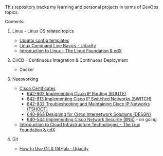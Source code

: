 This repository tracks my learning and personal projects in terms of DevOps topics.

Contents:
1. Linux - Linux OS related topics
    + [Ubuntu config templates](./Linux/Ubuntu_config)
    + [Linux Command Line Basics - Udacity](./Linux/CLI-Udacity)
    + [Introduction to Linux - The Linux Foundation & edX](./Linux/Linux-LFS101x.edX)

2. CI/CD - Continuous Integration & Continuous Deployment
    + Docker

4. Neetworking
    + [Cisco Certificates](./Networking/CiscoCert)
        - [642-902 Implementing Cisco IP Routing (ROUTE)](./Networking/CiscoCert/642-902.ROUTE/)
        - [642-813 Implementing Cisco IP Switched Networks (SWITCH)](./Networking/CiscoCert/642-813.SWITCH/)
        - [642-832 Troubleshooting and Maintaining Cisco IP Networks (TSHOOT)](./Networking/CiscoCert/642-832.TSHOOT/)
        - [640-863 Designing for Cisco Internetwork Solutions (DESGN)](./Networking/CiscoCert/640-863.DESGN/)
        - [640-544 Implementing Cisco Network Security (IINS)](./Networking/CiscoCert/640-544.IINS/) - on going
    + [Introduction to Cloud Infrastructure Technologies - The Liux Foundation & edX](Networking\CloudInfra-LFS151x.edX)

5. Git
    + [How to Use Git & GitHub - Udacity](./Git/Udacity-Git_GitHub)
